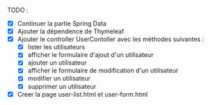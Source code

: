 TODO :
- [x] Continuer la partie Spring Data
- [x] Ajouter la dépendence de Thymeleaf
- [x] Ajouter le controller UserContoller avec les méthodes suivantes :
    - [x] lister les utilisateurs
    - [x] afficher le formulaire d'ajout d'un utilisateur
    - [x] ajouter un utilisateur
    - [x] afficher le formulaire de modification d'un utilisateur
    - [x] modifier un utilisateur
    - [x] supprimer un utilisateur
- [x] Creer la page user-list.html et user-form.html